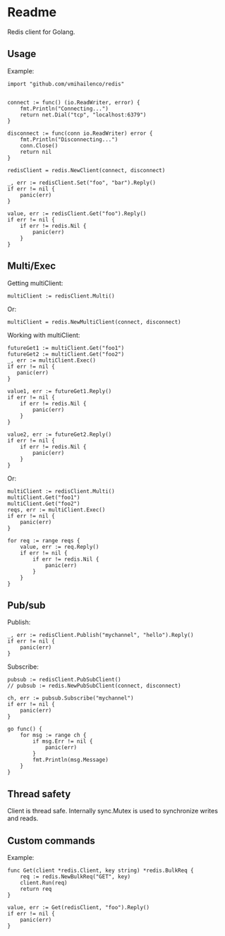 Readme
======

Redis client for Golang.

Usage
-----

Example:

    import "github.com/vmihailenco/redis"


    connect := func() (io.ReadWriter, error) {
        fmt.Println("Connecting...")
        return net.Dial("tcp", "localhost:6379")
    }

    disconnect := func(conn io.ReadWriter) error {
        fmt.Println("Disconnecting...")
        conn.Close()
        return nil
    }

    redisClient = redis.NewClient(connect, disconnect)

    _, err := redisClient.Set("foo", "bar").Reply()
    if err != nil {
        panic(err)
    }

    value, err := redisClient.Get("foo").Reply()
    if err != nil {
        if err != redis.Nil {
            panic(err)
        }
    }

Multi/Exec
----------

Getting multiClient:

    multiClient := redisClient.Multi()

Or:

    multiClient = redis.NewMultiClient(connect, disconnect)

Working with multiClient:

    futureGet1 := multiClient.Get("foo1")
    futureGet2 := multiClient.Get("foo2")
    _, err := multiClient.Exec()
    if err != nil {
       panic(err)
    }

    value1, err := futureGet1.Reply()
    if err != nil {
        if err != redis.Nil {
            panic(err)
        }
    }

    value2, err := futureGet2.Reply()
    if err != nil {
        if err != redis.Nil {
            panic(err)
        }
    }

Or:

    multiClient := redisClient.Multi()
    multiClient.Get("foo1")
    multiClient.Get("foo2")
    reqs, err := multiClient.Exec()
    if err != nil {
        panic(err)
    }

    for req := range reqs {
        value, err := req.Reply()
        if err != nil {
            if err != redis.Nil {
                panic(err)
            }
        }
    }

Pub/sub
-------

Publish:

    _, err := redisClient.Publish("mychannel", "hello").Reply()
    if err != nil {
        panic(err)
    }

Subscribe:

    pubsub := redisClient.PubSubClient()
    // pubsub := redis.NewPubSubClient(connect, disconnect)

    ch, err := pubsub.Subscribe("mychannel")
    if err != nil {
        panic(err)
    }

    go func() {
        for msg := range ch {
            if msg.Err != nil {
                panic(err)
            }
            fmt.Println(msg.Message)
        }
    }

Thread safety
-------------

Client is thread safe. Internally sync.Mutex is used to synchronize writes and reads.

Custom commands
---------------

Example:

    func Get(client *redis.Client, key string) *redis.BulkReq {
        req := redis.NewBulkReq("GET", key)
        client.Run(req)
        return req
    }

    value, err := Get(redisClient, "foo").Reply()
    if err != nil {
        panic(err)
    }
